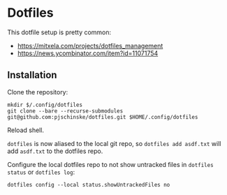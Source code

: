 # Dotfiles

This dotfile setup is pretty common:
- https://mitxela.com/projects/dotfiles_management
- https://news.ycombinator.com/item?id=11071754

## Installation

Clone the repository:
```
mkdir $/.config/dotfiles
git clone --bare --recurse-submodules git@github.com:pjschinske/dotfiles.git $HOME/.config/dotfiles
```

Reload shell.

`dotfiles` is now aliased to the local git repo, so `dotfiles add asdf.txt` will add `asdf.txt` to the dotfiles repo.

Configure the local dotfiles repo to not show untracked files in `dotfiles status` or `dotfiles log`:
```
dotfiles config --local status.showUntrackedFiles no
```
